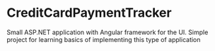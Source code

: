 # CreditCardPaymentTracker
Small ASP.NET application with Angular framework for the UI. Simple project for learning basics of implementing this type of application
